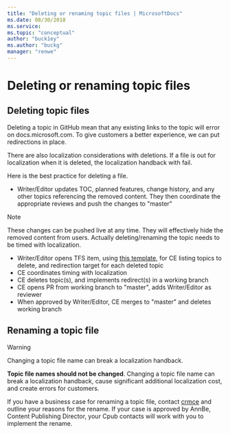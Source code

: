 ```yaml
---
title: "Deleting or renaming topic files | MicrosoftDocs"
ms.date: 08/30/2018
ms.service: 
ms.topic: "conceptual"
author: "buck1ey"
ms.author: "buckg"
manager: "renwe"
---
```


# Deleting or renaming topic files

## Deleting topic files

Deleting a topic in GitHub mean that any existing links to the topic will error on docs.microsoft.com. To give customers a better experience, we can put redirections in place.

There are also localization considerations with deletions. If a file is out for localization when it is deleted, the localization handback with fail.

Here is the best practice for deleting a file.

 -  Writer/Editor updates TOC, planned features, change history, and any other topics referencing the removed content. They then coordinate the appropriate reviews and push the changes to "master"
   > [!NOTE]
   > These changes can be pushed live at any time. They will effectively hide the removed content from users. Actually deleting/renaming the topic needs to be timed with localization.
 -	Writer/Editor opens TFS item, using [this template](https://dynamicscrm.visualstudio.com/OneCRM/CRM.Internal.CPub.ContentEngineering/_workitems/create/Task?templateId=5f40a615-c903-4905-9240-2c720bd56075&ownerId=b9f83a31-db17-49e3-848b-c891c5b1e1c1), for CE listing topics to delete, and redirection target for each deleted topic
 -	CE coordinates timing with localization
 -	CE deletes topic(s), and implements redirect(s) in a working branch
 -	CE opens PR from working branch to "master", adds Writer/Editor as reviewer
 -	When approved by Writer/Editor, CE merges to "master" and deletes working branch


## Renaming a topic file

   > [!WARNING]
   > Changing a topic file name can break a localization handback.

**Topic file names should not be changed**. Changing a topic file name can break a localization handback, cause significant additional localization cost, and create errors for customers.

If you have a business case for renaming a topic file, contact [crmce](mailto:crmce@microsoft.com) and outline your reasons for the rename. If your case is approved by AnnBe, Content Publishing Director, your Cpub contacts will work with you to implement the rename.
